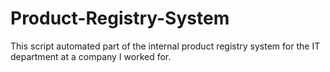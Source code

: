 # Product-Registry-System
This script automated part of the internal product registry system for the IT department at a company I worked for.
